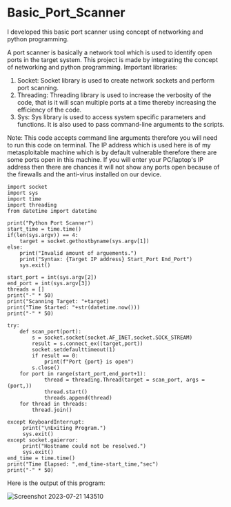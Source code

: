 # Basic_Port_Scanner

I developed this basic port scanner using concept of networking and python programming.

A port scanner is basically a network tool which is used to identify open ports in the target system.
This project is made by integrating the concept of networking and python programming.
Important libraries:
1) Socket: Socket library is used to create network sockets and perform port scanning.
2) Threading: Threading library is used to increase the verbosity of the code, that is it will scan multiple ports at a time thereby increasing the efficiency of the code.
3) Sys: Sys library is used to access system specific parameters and functions. It is also used to pass command-line arguments to the scripts.

Note: This code accepts command line arguments therefore you will need to run this code on terminal. The IP address which is used here is of my metasploitable machine which is by default vulnerable therefore there are some ports open in this machine. If you will enter your PC/laptop's IP address then there are chances it will not show any ports open because of the firewalls and the anti-virus installed on our device.



```
import socket
import sys
import time
import threading
from datetime import datetime

print("Python Port Scanner")
start_time = time.time()
if(len(sys.argv)) == 4:
    target = socket.gethostbyname(sys.argv[1])
else:
    print("Invalid amount of arguements.")
    print("Syntax: {Target IP address} Start_Port End_Port")
    sys.exit()

start_port = int(sys.argv[2])
end_port = int(sys.argv[3])
threads = []
print("-" * 50)
print("Scanning Target: "+target)
print("Time Started: "+str(datetime.now()))
print("-" * 50)

try:
    def scan_port(port):
        s = socket.socket(socket.AF_INET,socket.SOCK_STREAM)
        result = s.connect_ex((target,port))
        socket.setdefaulttimeout(1)
        if result == 0:
            print(f"Port {port} is open")
        s.close()
    for port in range(start_port,end_port+1):
            thread = threading.Thread(target = scan_port, args = (port,))
            thread.start()
            threads.append(thread)
    for thread in threads:
        thread.join()
           
except KeyboardInterrupt:
     print("\nExiting Program.")
     sys.exit()
except socket.gaierror:
     print("Hostname could not be resolved.")
     sys.exit()
end_time = time.time()
print("Time Elapsed: ",end_time-start_time,"sec")
print("-" * 50)

```
Here is the output of this program: 

![Screenshot 2023-07-21 143510](https://github.com/SubodhBagde/Basic_Port_Scanner/assets/136182792/5611016c-423f-4814-a2f2-f08c6af47388)
